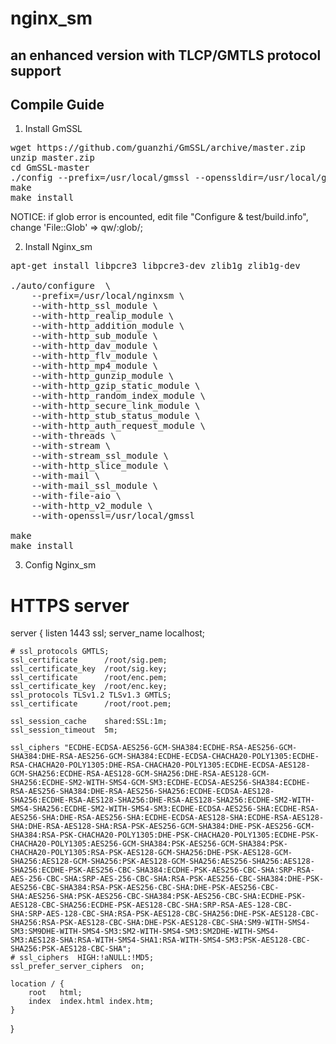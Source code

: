 # nginx_sm

## an enhanced version with TLCP/GMTLS protocol support

## Compile Guide

1. Install GmSSL

<pre>
wget https://github.com/guanzhi/GmSSL/archive/master.zip
unzip master.zip
cd GmSSL-master
./config --prefix=/usr/local/gmssl --openssldir=/usr/local/gmssl no-shared
make
make install
</pre>

NOTICE: if glob error is encounted, edit file "Configure & test/build.info", change 'File::Glob' => qw/:glob/;

2. Install Nginx_sm

<pre>
apt-get install libpcre3 libpcre3-dev zlib1g zlib1g-dev

./auto/configure  \
    --prefix=/usr/local/nginxsm \
    --with-http_ssl_module \
    --with-http_realip_module \
    --with-http_addition_module \
    --with-http_sub_module \
    --with-http_dav_module \
    --with-http_flv_module \
    --with-http_mp4_module \
    --with-http_gunzip_module \
    --with-http_gzip_static_module \
    --with-http_random_index_module \
    --with-http_secure_link_module \
    --with-http_stub_status_module \
    --with-http_auth_request_module \
    --with-threads \
    --with-stream \
    --with-stream_ssl_module \
    --with-http_slice_module \
    --with-mail \
    --with-mail_ssl_module \
    --with-file-aio \
    --with-http_v2_module \
    --with-openssl=/usr/local/gmssl

make 
make install
</pre>

3. Config Nginx_sm

# HTTPS server
server {
    listen       1443 ssl;
    server_name  localhost;

    # ssl_protocols GMTLS;
    ssl_certificate      /root/sig.pem;
    ssl_certificate_key  /root/sig.key;
    ssl_certificate      /root/enc.pem;
    ssl_certificate_key  /root/enc.key;
    ssl_protocols TLSv1.2 TLSv1.3 GMTLS;
    ssl_certificate      /root/root.pem;

    ssl_session_cache    shared:SSL:1m;
    ssl_session_timeout  5m;

    ssl_ciphers "ECDHE-ECDSA-AES256-GCM-SHA384:ECDHE-RSA-AES256-GCM-SHA384:DHE-RSA-AES256-GCM-SHA384:ECDHE-ECDSA-CHACHA20-POLY1305:ECDHE-RSA-CHACHA20-POLY1305:DHE-RSA-CHACHA20-POLY1305:ECDHE-ECDSA-AES128-GCM-SHA256:ECDHE-RSA-AES128-GCM-SHA256:DHE-RSA-AES128-GCM-SHA256:ECDHE-SM2-WITH-SMS4-GCM-SM3:ECDHE-ECDSA-AES256-SHA384:ECDHE-RSA-AES256-SHA384:DHE-RSA-AES256-SHA256:ECDHE-ECDSA-AES128-SHA256:ECDHE-RSA-AES128-SHA256:DHE-RSA-AES128-SHA256:ECDHE-SM2-WITH-SMS4-SHA256:ECDHE-SM2-WITH-SMS4-SM3:ECDHE-ECDSA-AES256-SHA:ECDHE-RSA-AES256-SHA:DHE-RSA-AES256-SHA:ECDHE-ECDSA-AES128-SHA:ECDHE-RSA-AES128-SHA:DHE-RSA-AES128-SHA:RSA-PSK-AES256-GCM-SHA384:DHE-PSK-AES256-GCM-SHA384:RSA-PSK-CHACHA20-POLY1305:DHE-PSK-CHACHA20-POLY1305:ECDHE-PSK-CHACHA20-POLY1305:AES256-GCM-SHA384:PSK-AES256-GCM-SHA384:PSK-CHACHA20-POLY1305:RSA-PSK-AES128-GCM-SHA256:DHE-PSK-AES128-GCM-SHA256:AES128-GCM-SHA256:PSK-AES128-GCM-SHA256:AES256-SHA256:AES128-SHA256:ECDHE-PSK-AES256-CBC-SHA384:ECDHE-PSK-AES256-CBC-SHA:SRP-RSA-AES-256-CBC-SHA:SRP-AES-256-CBC-SHA:RSA-PSK-AES256-CBC-SHA384:DHE-PSK-AES256-CBC-SHA384:RSA-PSK-AES256-CBC-SHA:DHE-PSK-AES256-CBC-SHA:AES256-SHA:PSK-AES256-CBC-SHA384:PSK-AES256-CBC-SHA:ECDHE-PSK-AES128-CBC-SHA256:ECDHE-PSK-AES128-CBC-SHA:SRP-RSA-AES-128-CBC-SHA:SRP-AES-128-CBC-SHA:RSA-PSK-AES128-CBC-SHA256:DHE-PSK-AES128-CBC-SHA256:RSA-PSK-AES128-CBC-SHA:DHE-PSK-AES128-CBC-SHA:SM9-WITH-SMS4-SM3:SM9DHE-WITH-SMS4-SM3:SM2-WITH-SMS4-SM3:SM2DHE-WITH-SMS4-SM3:AES128-SHA:RSA-WITH-SMS4-SHA1:RSA-WITH-SMS4-SM3:PSK-AES128-CBC-SHA256:PSK-AES128-CBC-SHA";
    # ssl_ciphers  HIGH:!aNULL:!MD5;
    ssl_prefer_server_ciphers  on;

    location / {
        root   html;
        index  index.html index.htm;
    }
}
